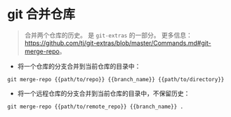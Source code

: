 # git 合并仓库

> 合并两个仓库的历史。
> 是 `git-extras` 的一部分。
> 更多信息：<https://github.com/tj/git-extras/blob/master/Commands.md#git-merge-repo>。

- 将一个仓库的分支合并到当前仓库的目录中：

`git merge-repo {{path/to/repo}} {{branch_name}} {{path/to/directory}}`

- 将一个远程仓库的分支合并到当前仓库的目录中，不保留历史：

`git merge-repo {{path/to/remote_repo}} {{branch_name}} .`